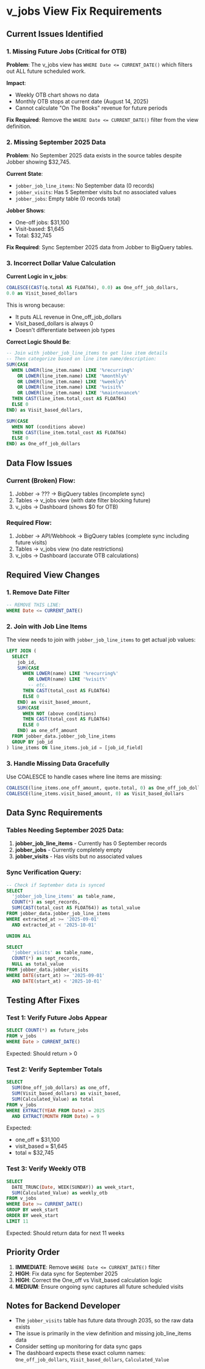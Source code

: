 # v_jobs View Fix Requirements

## Current Issues Identified

### 1. Missing Future Jobs (Critical for OTB)
**Problem**: The v_jobs view has `WHERE Date <= CURRENT_DATE()` which filters out ALL future scheduled work.

**Impact**: 
- Weekly OTB chart shows no data
- Monthly OTB stops at current date (August 14, 2025)
- Cannot calculate "On The Books" revenue for future periods

**Fix Required**: Remove the `WHERE Date <= CURRENT_DATE()` filter from the view definition.

### 2. Missing September 2025 Data
**Problem**: No September 2025 data exists in the source tables despite Jobber showing $32,745.

**Current State**:
- `jobber_job_line_items`: No September data (0 records)
- `jobber_visits`: Has 5 September visits but no associated values
- `jobber_jobs`: Empty table (0 records total)

**Jobber Shows**:
- One-off jobs: $31,100
- Visit-based: $1,645
- Total: $32,745

**Fix Required**: Sync September 2025 data from Jobber to BigQuery tables.

### 3. Incorrect Dollar Value Calculation
**Current Logic in v_jobs**:
```sql
COALESCE(CAST(q.total AS FLOAT64), 0.0) as One_off_job_dollars,
0.0 as Visit_based_dollars
```

This is wrong because:
- It puts ALL revenue in One_off_job_dollars
- Visit_based_dollars is always 0
- Doesn't differentiate between job types

**Correct Logic Should Be**:
```sql
-- Join with jobber_job_line_items to get line item details
-- Then categorize based on line item name/description:
SUM(CASE 
  WHEN LOWER(line_item.name) LIKE '%recurring%' 
    OR LOWER(line_item.name) LIKE '%monthly%' 
    OR LOWER(line_item.name) LIKE '%weekly%'
    OR LOWER(line_item.name) LIKE '%visit%'
    OR LOWER(line_item.name) LIKE '%maintenance%'
  THEN CAST(line_item.total_cost AS FLOAT64)
  ELSE 0
END) as Visit_based_dollars,

SUM(CASE 
  WHEN NOT (conditions above)
  THEN CAST(line_item.total_cost AS FLOAT64)
  ELSE 0
END) as One_off_job_dollars
```

## Data Flow Issues

### Current (Broken) Flow:
1. Jobber → ??? → BigQuery tables (incomplete sync)
2. Tables → v_jobs view (with date filter blocking future)
3. v_jobs → Dashboard (shows $0 for OTB)

### Required Flow:
1. Jobber → API/Webhook → BigQuery tables (complete sync including future visits)
2. Tables → v_jobs view (no date restrictions)
3. v_jobs → Dashboard (accurate OTB calculations)

## Required View Changes

### 1. Remove Date Filter
```sql
-- REMOVE THIS LINE:
WHERE Date <= CURRENT_DATE()
```

### 2. Join with Job Line Items
The view needs to join with `jobber_job_line_items` to get actual job values:

```sql
LEFT JOIN (
  SELECT 
    job_id,
    SUM(CASE 
      WHEN LOWER(name) LIKE '%recurring%' 
        OR LOWER(name) LIKE '%visit%'
        -- etc.
      THEN CAST(total_cost AS FLOAT64)
      ELSE 0
    END) as visit_based_amount,
    SUM(CASE 
      WHEN NOT (above conditions)
      THEN CAST(total_cost AS FLOAT64)
      ELSE 0
    END) as one_off_amount
  FROM jobber_data.jobber_job_line_items
  GROUP BY job_id
) line_items ON line_items.job_id = [job_id_field]
```

### 3. Handle Missing Data Gracefully
Use COALESCE to handle cases where line items are missing:

```sql
COALESCE(line_items.one_off_amount, quote.total, 0) as One_off_job_dollars,
COALESCE(line_items.visit_based_amount, 0) as Visit_based_dollars
```

## Data Sync Requirements

### Tables Needing September 2025 Data:
1. **jobber_job_line_items** - Currently has 0 September records
2. **jobber_jobs** - Currently completely empty
3. **jobber_visits** - Has visits but no associated values

### Sync Verification Query:
```sql
-- Check if September data is synced
SELECT 
  'jobber_job_line_items' as table_name,
  COUNT(*) as sept_records,
  SUM(CAST(total_cost AS FLOAT64)) as total_value
FROM jobber_data.jobber_job_line_items
WHERE extracted_at >= '2025-09-01' 
  AND extracted_at < '2025-10-01'

UNION ALL

SELECT 
  'jobber_visits' as table_name,
  COUNT(*) as sept_records,
  NULL as total_value
FROM jobber_data.jobber_visits
WHERE DATE(start_at) >= '2025-09-01' 
  AND DATE(start_at) < '2025-10-01'
```

## Testing After Fixes

### Test 1: Verify Future Jobs Appear
```sql
SELECT COUNT(*) as future_jobs
FROM v_jobs
WHERE Date > CURRENT_DATE()
```
Expected: Should return > 0

### Test 2: Verify September Totals
```sql
SELECT 
  SUM(One_off_job_dollars) as one_off,
  SUM(Visit_based_dollars) as visit_based,
  SUM(Calculated_Value) as total
FROM v_jobs
WHERE EXTRACT(YEAR FROM Date) = 2025
  AND EXTRACT(MONTH FROM Date) = 9
```
Expected: 
- one_off ≈ $31,100
- visit_based ≈ $1,645
- total ≈ $32,745

### Test 3: Verify Weekly OTB
```sql
SELECT 
  DATE_TRUNC(Date, WEEK(SUNDAY)) as week_start,
  SUM(Calculated_Value) as weekly_otb
FROM v_jobs
WHERE Date >= CURRENT_DATE()
GROUP BY week_start
ORDER BY week_start
LIMIT 11
```
Expected: Should return data for next 11 weeks

## Priority Order

1. **IMMEDIATE**: Remove `WHERE Date <= CURRENT_DATE()` filter
2. **HIGH**: Fix data sync for September 2025
3. **HIGH**: Correct the One_off vs Visit_based calculation logic
4. **MEDIUM**: Ensure ongoing sync captures all future scheduled visits

## Notes for Backend Developer

- The `jobber_visits` table has future data through 2035, so the raw data exists
- The issue is primarily in the view definition and missing job_line_items data
- Consider setting up monitoring for data sync gaps
- The dashboard expects these exact column names: `One_off_job_dollars`, `Visit_based_dollars`, `Calculated_Value`